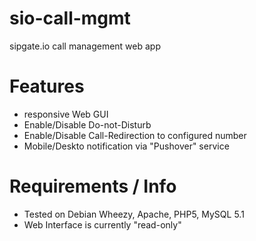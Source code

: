 # sio-call-mgmt
sipgate.io call management web app

# Features
* responsive Web GUI
* Enable/Disable Do-not-Disturb
* Enable/Disable Call-Redirection to configured number
* Mobile/Deskto notification via "Pushover" service

# Requirements / Info

* Tested on Debian Wheezy, Apache, PHP5, MySQL 5.1
* Web Interface is currently "read-only"

